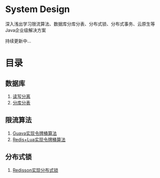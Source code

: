 # System Design

深入浅出学习限流算法、数据库分库分表、分布式锁、分布式事务、云原生等Java企业级解决方案

持续更新中...

# 目录

## 数据库

1. [读写分离](./database/sharding-read-write)
2. [分库分表](./database/sharding-sub)

## 限流算法

1. [Guava实现令牌桶算法](./rate-limiter/rate-limiter-guava)
2. [Redis+Lua实现令牌桶算法](./rate-limiter/rate-limiter-redis-lua)

## 分布式锁

1. [Redisson实现分布式锁](./distributed/lock-redisson)
